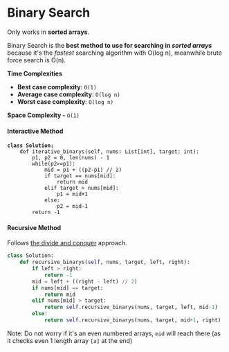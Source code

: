 # Binary Search

Only works in **sorted arrays**.&#x20;

Binary Search is the **best method to use for searching in&#x20;**_**sorted arrays**_ because it's the _fastest_ searching algorithm with O(log n), meanwhile brute force search is O(n).

**Time Complexities**

* **Best case complexity**: `O(1)`
* **Average case complexity**: `O(log n)`
* **Worst case complexity**: `O(log n)`

**Space Complexity -** `O(1)`

#### Interactive Method

<pre class="language-python"><code class="lang-python"><strong>class Solution:
</strong>    def iterative_binarys(self, nums: List[int], target: int):
        p1, p2 = 0, len(nums) - 1
        while(p2>=p1):
            mid = p1 + ((p2-p1) // 2)
            if target == nums[mid]:
                return mid
            elif target > nums[mid]:
                p1 = mid+1
            else:
                p2 = mid-1
        return -1
</code></pre>

#### Recursive Method

Follows [the divide and conquer](https://www.programiz.com/dsa/divide-and-conquer) approach.

```python
class Solution:
    def recursive_binarys(self, nums, target, left, right):
        if left > right:
            return -1
        mid = left + ((right - left) // 2)
        if nums[mid] == target:
            return mid
        elif nums[mid] > target:
            return self.recursive_binarys(nums, target, left, mid-1)
        else:
            return self.recursive_binarys(nums, target, mid+1, right)
```

Note: Do not worry if it's an even numbered arrays, `mid` will reach there (as it checks even 1 length array `[a]` at the end)

